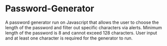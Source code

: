 # Password-Generator
A password generator run on Javascript that allows the user to choose the length of the password and filter out specific characters via alerts.
Minimum length of the password is 8 and cannot exceed 128 characters.
User input and at least one character is required for the generator to run.
